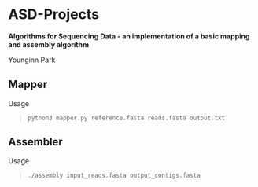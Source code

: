 # ASD-Projects
**Algorithms for Sequencing Data - an implementation of a basic mapping and assembly algorithm**

Younginn Park

## Mapper

Usage
>`python3 mapper.py reference.fasta reads.fasta output.txt`

## Assembler

Usage
>`./assembly input_reads.fasta output_contigs.fasta`

